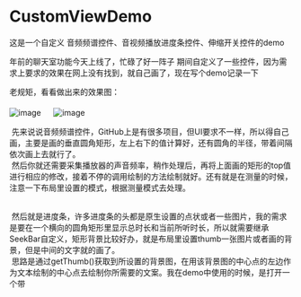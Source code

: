 # CustomViewDemo
这是一个自定义 音频频谱控件、音视频播放进度条控件、伸缩开关控件的demo

年前的聊天室功能今天上线了，忙碌了好一阵子
期间自定义了一些控件，因为需求上要求的效果在网上没有找到，就自己画了，现在写个demo记录一下

老规矩，看看做出来的效果图：
<br><br>
 ![image](https://github.com/weioule/CustomViewDemo/blob/master/app/img/img01.jpg) 　
 ![image](https://github.com/weioule/CustomViewDemo/blob/master/app/img/img02.jpg) 　
  
  &nbsp;先来说说音频频谱控件，GitHub上是有很多项目，但UI要求不一样，所以得自己画，主要是画的垂直圆角矩形，左上右下的值计算好，还有圆角的半径，带着间隔 依次画上去就行了。<br>
 &nbsp;然后你就还需要采集播放器的声音频率，稍作处理后，再将上面画的矩形的top值进行相应的修改，接着不停的调用绘制的方法绘制就好。还有就是在测量的时候，注意一下布局里设置的模式，根据测量模式去处理。<br><br>
  
  &nbsp;然后就是进度条，许多进度条的头都是原生设置的点状或者一些图片，我的需求是要在一个横向的圆角矩形里显示总时长和当前所听时长，所以就需要继承SeekBar自定义，矩形背景比较好办，就是布局里设置thumb一张图片或者画的背景，但是中间的文字就的画了。<br>
 &nbsp;思路是通过getThumb()获取到所设置的背景图，在用该背景图的中心点的左边作为文本绘制的中心点去绘制你所需要的文案。我在demo中使用的时候，是打开一个带
  
